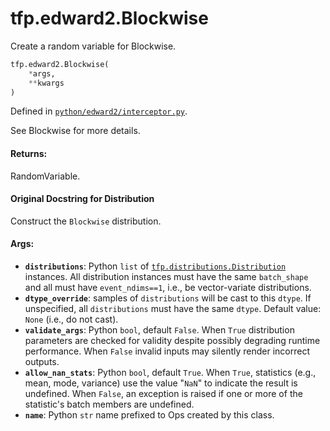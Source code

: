 <div itemscope itemtype="http://developers.google.com/ReferenceObject">
<meta itemprop="name" content="tfp.edward2.Blockwise" />
<meta itemprop="path" content="Stable" />
</div>

# tfp.edward2.Blockwise

Create a random variable for Blockwise.

``` python
tfp.edward2.Blockwise(
    *args,
    **kwargs
)
```



Defined in [`python/edward2/interceptor.py`](https://github.com/tensorflow/probability/tree/master/tensorflow_probability/python/edward2/interceptor.py).

<!-- Placeholder for "Used in" -->

See Blockwise for more details.

#### Returns:

  RandomVariable.

#### Original Docstring for Distribution

Construct the `Blockwise` distribution.


#### Args:

* <b>`distributions`</b>: Python `list` of <a href="../../tfp/distributions/Distribution.md"><code>tfp.distributions.Distribution</code></a>
  instances. All distribution instances must have the same `batch_shape`
  and all must have `event_ndims==1`, i.e., be vector-variate
  distributions.
* <b>`dtype_override`</b>: samples of `distributions` will be cast to this `dtype`.
  If unspecified, all `distributions` must have the same `dtype`.
  Default value: `None` (i.e., do not cast).
* <b>`validate_args`</b>: Python `bool`, default `False`. When `True` distribution
  parameters are checked for validity despite possibly degrading runtime
  performance. When `False` invalid inputs may silently render incorrect
  outputs.
* <b>`allow_nan_stats`</b>: Python `bool`, default `True`. When `True`, statistics
  (e.g., mean, mode, variance) use the value "`NaN`" to indicate the
  result is undefined. When `False`, an exception is raised if one or
  more of the statistic's batch members are undefined.
* <b>`name`</b>: Python `str` name prefixed to Ops created by this class.
